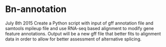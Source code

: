 # Bn-annotation
July 8th 2015
Create a Python script with input of gff annotation file and samtools mpileup file and use RNA-seq based alignment
to modify gene feature annotations. Output will be a new gff file that better fits to alignment data in order to allow
for better assessment of alternative splicing.
